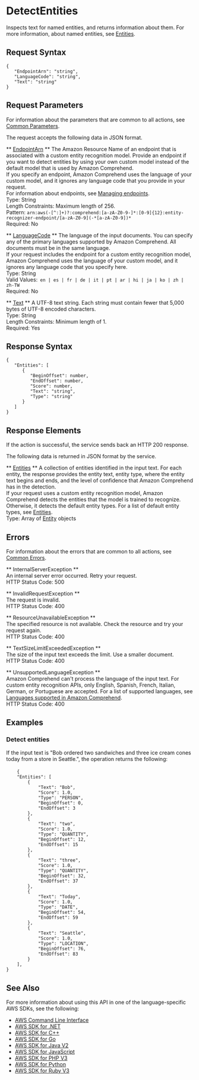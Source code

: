 # DetectEntities<a name="API_DetectEntities"></a>

Inspects text for named entities, and returns information about them\. For more information, about named entities, see [Entities](how-entities.md)\. 

## Request Syntax<a name="API_DetectEntities_RequestSyntax"></a>

```
{
   "EndpointArn": "string",
   "LanguageCode": "string",
   "Text": "string"
}
```

## Request Parameters<a name="API_DetectEntities_RequestParameters"></a>

For information about the parameters that are common to all actions, see [Common Parameters](CommonParameters.md)\.

The request accepts the following data in JSON format\.

 ** [EndpointArn](#API_DetectEntities_RequestSyntax) **   <a name="comprehend-DetectEntities-request-EndpointArn"></a>
The Amazon Resource Name of an endpoint that is associated with a custom entity recognition model\. Provide an endpoint if you want to detect entities by using your own custom model instead of the default model that is used by Amazon Comprehend\.  
If you specify an endpoint, Amazon Comprehend uses the language of your custom model, and it ignores any language code that you provide in your request\.  
For information about endpoints, see [Managing endpoints](https://docs.aws.amazon.com/comprehend/latest/dg/manage-endpoints.html)\.  
Type: String  
Length Constraints: Maximum length of 256\.  
Pattern: `arn:aws(-[^:]+)?:comprehend:[a-zA-Z0-9-]*:[0-9]{12}:entity-recognizer-endpoint/[a-zA-Z0-9](-*[a-zA-Z0-9])*`   
Required: No

 ** [LanguageCode](#API_DetectEntities_RequestSyntax) **   <a name="comprehend-DetectEntities-request-LanguageCode"></a>
The language of the input documents\. You can specify any of the primary languages supported by Amazon Comprehend\. All documents must be in the same language\.  
If your request includes the endpoint for a custom entity recognition model, Amazon Comprehend uses the language of your custom model, and it ignores any language code that you specify here\.  
Type: String  
Valid Values:` en | es | fr | de | it | pt | ar | hi | ja | ko | zh | zh-TW`   
Required: No

 ** [Text](#API_DetectEntities_RequestSyntax) **   <a name="comprehend-DetectEntities-request-Text"></a>
A UTF\-8 text string\. Each string must contain fewer that 5,000 bytes of UTF\-8 encoded characters\.  
Type: String  
Length Constraints: Minimum length of 1\.  
Required: Yes

## Response Syntax<a name="API_DetectEntities_ResponseSyntax"></a>

```
{
   "Entities": [ 
      { 
         "BeginOffset": number,
         "EndOffset": number,
         "Score": number,
         "Text": "string",
         "Type": "string"
      }
   ]
}
```

## Response Elements<a name="API_DetectEntities_ResponseElements"></a>

If the action is successful, the service sends back an HTTP 200 response\.

The following data is returned in JSON format by the service\.

 ** [Entities](#API_DetectEntities_ResponseSyntax) **   <a name="comprehend-DetectEntities-response-Entities"></a>
A collection of entities identified in the input text\. For each entity, the response provides the entity text, entity type, where the entity text begins and ends, and the level of confidence that Amazon Comprehend has in the detection\.   
If your request uses a custom entity recognition model, Amazon Comprehend detects the entities that the model is trained to recognize\. Otherwise, it detects the default entity types\. For a list of default entity types, see [Entities](how-entities.md)\.  
Type: Array of [Entity](API_Entity.md) objects

## Errors<a name="API_DetectEntities_Errors"></a>

For information about the errors that are common to all actions, see [Common Errors](CommonErrors.md)\.

 ** InternalServerException **   
An internal server error occurred\. Retry your request\.  
HTTP Status Code: 500

 ** InvalidRequestException **   
The request is invalid\.  
HTTP Status Code: 400

 ** ResourceUnavailableException **   
The specified resource is not available\. Check the resource and try your request again\.  
HTTP Status Code: 400

 ** TextSizeLimitExceededException **   
The size of the input text exceeds the limit\. Use a smaller document\.  
HTTP Status Code: 400

 ** UnsupportedLanguageException **   
Amazon Comprehend can't process the language of the input text\. For custom entity recognition APIs, only English, Spanish, French, Italian, German, or Portuguese are accepted\. For a list of supported languages, see [Languages supported in Amazon Comprehend](supported-languages.md)\.   
HTTP Status Code: 400

## Examples<a name="API_DetectEntities_Examples"></a>

### Detect entities<a name="API_DetectEntities_Example_1"></a>

If the input text is "Bob ordered two sandwiches and three ice cream cones today from a store in Seattle\.", the operation returns the following:

#### <a name="w88aac57b5c92c15b3b5"></a>

```
    {
    "Entities": [
        {
            "Text": "Bob",
            "Score": 1.0,
            "Type": "PERSON",
            "BeginOffset": 0,
            "EndOffset": 3
        },
        {
            "Text": "two",
            "Score": 1.0,
            "Type": "QUANTITY",
            "BeginOffset": 12,
            "EndOffset": 15
        },
        {
            "Text": "three",
            "Score": 1.0,
            "Type": "QUANTITY",
            "BeginOffset": 32,
            "EndOffset": 37
        },
        {
            "Text": "Today",
            "Score": 1.0,
            "Type": "DATE",
            "BeginOffset": 54,
            "EndOffset": 59
        },
        {
            "Text": "Seattle",
            "Score": 1.0,
            "Type": "LOCATION",
            "BeginOffset": 76,
            "EndOffset": 83
        }
    ],
}
```

## See Also<a name="API_DetectEntities_SeeAlso"></a>

For more information about using this API in one of the language\-specific AWS SDKs, see the following:
+  [AWS Command Line Interface](https://docs.aws.amazon.com/goto/aws-cli/comprehend-2017-11-27/DetectEntities) 
+  [AWS SDK for \.NET](https://docs.aws.amazon.com/goto/DotNetSDKV3/comprehend-2017-11-27/DetectEntities) 
+  [AWS SDK for C\+\+](https://docs.aws.amazon.com/goto/SdkForCpp/comprehend-2017-11-27/DetectEntities) 
+  [AWS SDK for Go](https://docs.aws.amazon.com/goto/SdkForGoV1/comprehend-2017-11-27/DetectEntities) 
+  [AWS SDK for Java V2](https://docs.aws.amazon.com/goto/SdkForJavaV2/comprehend-2017-11-27/DetectEntities) 
+  [AWS SDK for JavaScript](https://docs.aws.amazon.com/goto/AWSJavaScriptSDK/comprehend-2017-11-27/DetectEntities) 
+  [AWS SDK for PHP V3](https://docs.aws.amazon.com/goto/SdkForPHPV3/comprehend-2017-11-27/DetectEntities) 
+  [AWS SDK for Python](https://docs.aws.amazon.com/goto/boto3/comprehend-2017-11-27/DetectEntities) 
+  [AWS SDK for Ruby V3](https://docs.aws.amazon.com/goto/SdkForRubyV3/comprehend-2017-11-27/DetectEntities) 
